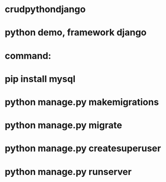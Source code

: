 # crudpythondjango
# 
# python demo, framework django
# command:
# pip install mysql
# python manage.py makemigrations
# python manage.py migrate
# python manage.py createsuperuser
# python manage.py runserver
